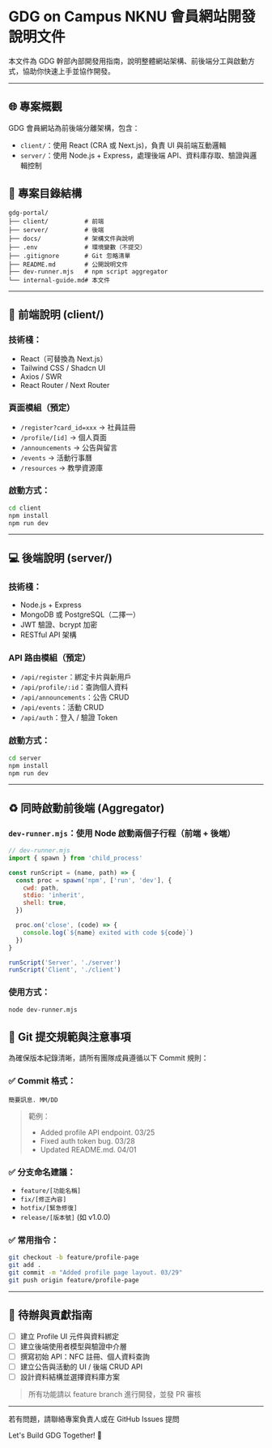 # GDG on Campus NKNU 會員網站開發說明文件

本文件為 GDG 幹部內部開發用指南，說明整體網站架構、前後端分工與啟動方式，協助你快速上手並協作開發。

---

## 🌐 專案概觀

GDG 會員網站為前後端分離架構，包含：
- `client/`：使用 React (CRA 或 Next.js)，負責 UI 與前端互動邏輯
- `server/`：使用 Node.js + Express，處理後端 API、資料庫存取、驗證與邏輯控制


## 📁 專案目錄結構

```
gdg-portal/
├── client/          # 前端
├── server/          # 後端
├── docs/            # 架構文件與說明
├── .env             # 環境變數（不提交）
├── .gitignore       # Git 忽略清單
├── README.md        # 公開說明文件
├── dev-runner.mjs   # npm script aggregator
└── internal-guide.md# 本文件
```

---

## 🚀 前端說明 (client/)

### 技術棧：
- React（可替換為 Next.js）
- Tailwind CSS / Shadcn UI
- Axios / SWR
- React Router / Next Router

### 頁面模組（預定）
- `/register?card_id=xxx` → 社員註冊
- `/profile/[id]` → 個人頁面
- `/announcements` → 公告與留言
- `/events` → 活動行事曆
- `/resources` → 教學資源庫

### 啟動方式：
```bash
cd client
npm install
npm run dev
```

---

## 💻 後端說明 (server/)

### 技術棧：
- Node.js + Express
- MongoDB 或 PostgreSQL（二擇一）
- JWT 驗證、bcrypt 加密
- RESTful API 架構

### API 路由模組（預定）
- `/api/register`：綁定卡片與新用戶
- `/api/profile/:id`：查詢個人資料
- `/api/announcements`：公告 CRUD
- `/api/events`：活動 CRUD
- `/api/auth`：登入 / 驗證 Token

### 啟動方式：
```bash
cd server
npm install
npm run dev
```

---

## ♻️ 同時啟動前後端 (Aggregator)

### `dev-runner.mjs`：使用 Node 啟動兩個子行程（前端 + 後端）

```js
// dev-runner.mjs
import { spawn } from 'child_process'

const runScript = (name, path) => {
  const proc = spawn('npm', ['run', 'dev'], {
    cwd: path,
    stdio: 'inherit',
    shell: true,
  })

  proc.on('close', (code) => {
    console.log(`${name} exited with code ${code}`)
  })
}

runScript('Server', './server')
runScript('Client', './client')
```

### 使用方式：
```bash
node dev-runner.mjs
```

## 📝 Git 提交規範與注意事項

為確保版本紀錄清晰，請所有團隊成員遵循以下 Commit 規則：

### ✅ Commit 格式：
```
簡要訊息. MM/DD
```
> 範例：
> - Added profile API endpoint. 03/25
> - Fixed auth token bug. 03/28
> - Updated README.md. 04/01

### ✅ 分支命名建議：
- `feature/[功能名稱]`
- `fix/[修正內容]`
- `hotfix/[緊急修復]`
- `release/[版本號]` (如 v1.0.0)

### ✅ 常用指令：
```bash
git checkout -b feature/profile-page
git add .
git commit -m "Added profile page layout. 03/29"
git push origin feature/profile-page
```

---

## 📆 待辦與貢獻指南

- [ ] 建立 Profile UI 元件與資料綁定
- [ ] 建立後端使用者模型與驗證中介層
- [ ] 撰寫初始 API：NFC 註冊、個人資料查詢
- [ ] 建立公告與活動的 UI / 後端 CRUD API
- [ ] 設計資料結構並選擇資料庫方案

> 所有功能請以 feature branch 進行開發，並發 PR 審核

---

若有問題，請聯絡專案負責人或在 GitHub Issues 提問

Let's Build GDG Together! 🚀
